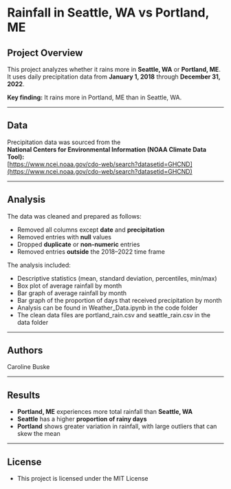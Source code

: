 # Rainfall in Seattle, WA vs Portland, ME

## Project Overview
This project analyzes whether it rains more in **Seattle, WA** or **Portland, ME**.  
It uses daily precipitation data from **January 1, 2018** through **December 31, 2022**.  

**Key finding:** It rains more in Portland, ME than in Seattle, WA.

---

## Data
Precipitation data was sourced from the  
**National Centers for Environmental Information (NOAA Climate Data Tool):**  
[https://www.ncei.noaa.gov/cdo-web/search?datasetid=GHCND](https://www.ncei.noaa.gov/cdo-web/search?datasetid=GHCND)

---

## Analysis
The data was cleaned and prepared as follows:
- Removed all columns except **date** and **precipitation**
- Removed entries with **null** values  
- Dropped **duplicate** or **non-numeric** entries  
- Removed entries **outside** the 2018–2022 time frame  

The analysis included:
- Descriptive statistics (mean, standard deviation, percentiles, min/max)  
- Box plot of average rainfall by month  
- Bar graph of average rainfall by month  
- Bar graph of the proportion of days that received precipitation by month  
- Analysis can be found in Weather_Data.ipynb in the code folder
- The clean data files are portland_rain.csv and seattle_rain.csv in the data folder
---

## Authors
Caroline Buske

---

## Results
- **Portland, ME** experiences more total rainfall than **Seattle, WA**  
- **Seattle** has a higher **proportion of rainy days**  
- **Portland** shows greater variation in rainfall, with large outliers that can skew the mean

---

## License
- This project is licensed under the MIT License
